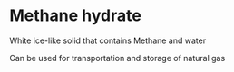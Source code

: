# Methane hydrate

White ice-like solid that contains Methane and water

Can be used for transportation and storage of natural gas

